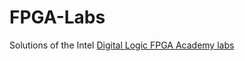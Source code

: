 # FPGA-Labs
Solutions of the Intel [Digital Logic FPGA Academy labs ](https://fpgacademy.org/courses.html) 
